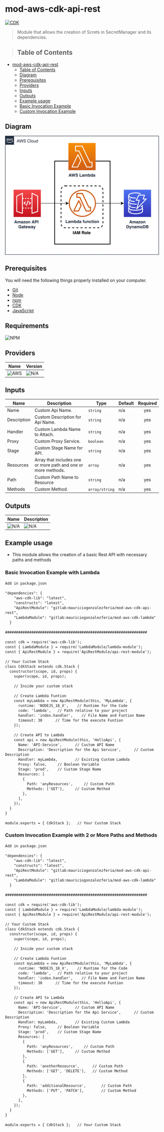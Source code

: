 # mod-aws-cdk-api-rest

[![CDK](https://img.shields.io/badge/CDK-2.138.0-yellow)](https://docs.aws.amazon.com/cdk/v2/guide/getting_started.html)

> Module that allows the creation of Screts in SecretManager and its dependencies.

>
> ## Table of Contents

- [mod-aws-cdk-api-rest](#mod-aws-cdk-api-rest)
  - [Table of Contents](#Table-of-Contents)
  - [Diagram](#Diagram)
  - [Prerequisites](#Prerequisites)
  - [Providers](#Providers)
  - [Inputs](#Inputs)
  - [Outputs](#Outputs)
  - [Example usage](#Example-usage)
  - [Basic Invocation Example](#Basic%20Invocation%20Example%20with%20Lambda)
  - [Custom Invocation Example](#Custom%20Invocation%20Example%20with%202%20or%20More%20Paths)

## Diagram

![](./images/apirest.png)

## Prerequisites

You will need the following things properly installed on your computer.

- [Git](http://git-scm.com/)
- [Node](https://nodejs.org/en/download)
- [npm](https://docs.npmjs.com/downloading-and-installing-node-js-and-npm)
- [CDK](https://docs.aws.amazon.com/cdk/v2/guide/getting_started.html#getting_started_install)
- [JavaScript](https://developer.mozilla.org/es/docs/Web/JavaScript)

## Requirements

![NPM](https://img.shields.io/badge/NPM%20INSTALL-grey?style=for-the-badge&logo=NPM)



## Providers

| Name | Version |
| ---- | ------- |
| ![AWS](https://img.shields.io/badge/AWS-gree)  | ![N/A](https://img.shields.io/badge/N/A-grey)     |

## Inputs

| Name                  | Description                                                    | Type           | Default | Required |
| --------------------- | -------------------------------------------------------------- | -------------- | ------- | :------: |
| Name                  | Custom Api Name.                                               | `string`       | n/a     |   yes    |
| Description           | Custom Description for Api Name.                               | `string`       | n/a     |   yes    |
| Handler               | Custom Lambda Name to Attach.                                  | `string`       | n/a     |   yes    |
| Proxy                 | Custom Proxy Service.                                          | `boolean`      | n/a     |   yes    |
| Stage                 | Custom Stage Name for API.                                     | `string`       | n/a     |   yes    |
| Resources             | Array that includes one or more path and one or more methods.  | `array`        | n/a     |   yes    |
| Path                  | Custom Path Name to Resource                                   | `string`       | n/a     |   yes    |
| Methods               | Custom Method.                                                 | `array/string` | n/a     |   yes    |



## Outputs

| Name  | Description                                 |
| ----- | ------------------------------------------- |
| ![N/A](https://img.shields.io/badge/N/A-grey) | ![N/A](https://img.shields.io/badge/N/A-grey) |

## Example usage

- This module allows the creation of a basic Rest API with necessary paths and methods


### Basic Invocation Example with Lambda

```CDK
Add in package.json

"dependencies": {
    "aws-cdk-lib": "latest",
    "constructs": "latest",
    "ApiRestModule": "gitlab:mauriciogonzalezferia/mod-aws-cdk-api-rest",
    "LambdaModule": "gitlab:mauriciogonzalezferia/mod-aws-cdk-lambda"
  }

#################################################################

const cdk = require('aws-cdk-lib');
const { LambdaModule } = require('LambdaModule/lambda-module');
const { ApiRestModule } = require('ApiRestModule/api-rest-module');

// Your Custom Stack
class CdkStack extends cdk.Stack {
  constructor(scope, id, props) {
    super(scope, id, props);

    // Inside your custom stack

    // Create Lambda Funtion
    const myLambda = new ApiRestModule(this, 'MyLambda', {
      runtime: 'NODEJS_18_X',    // Runtime for the Code
      code: 'lambda',   // Path relative to your project
      handler: 'index.handler',    // File Name and Funtion Name
      timeout: 30      // Time for the execute Funtion
    });

    // Create API to Lambda
    const api = new ApiRestModule(this, 'HelloApi', {
      Name: 'API-Service',      // Custom API Name
      Description: 'Description for the Api Service',      // Custom Description
      Handler: myLambda,        // Existing Custom Lambda
      Proxy: false,     // Boolean Variable
      Stage: 'prod',    // Custom Stage Name
      Resources: [
        {
          Path: 'anyResources',     // Custom Path
          Methods: ['GET'],     // Custom Method
        },
      ],
    });
  }
}

module.exports = { CdkStack };   // Your Custom Stack

```

### Custom Invocation Example with 2 or More Paths and Methods

```CDK
Add in package.json

"dependencies": {
    "aws-cdk-lib": "latest",
    "constructs": "latest",
    "ApiRestModule": "gitlab:mauriciogonzalezferia/mod-aws-cdk-api-rest",
    "LambdaModule": "gitlab:mauriciogonzalezferia/mod-aws-cdk-lambda"
  }

#################################################################

const cdk = require('aws-cdk-lib');
const { LambdaModule } = require('LambdaModule/lambda-module');
const { ApiRestModule } = require('ApiRestModule/api-rest-module');

// Your Custom Stack
class CdkStack extends cdk.Stack {
  constructor(scope, id, props) {
    super(scope, id, props);

    // Inside your custom stack

    // Create Lambda Funtion
    const myLambda = new ApiRestModule(this, 'MyLambda', {
      runtime: 'NODEJS_18_X',    // Runtime for the Code
      code: 'lambda',   // Path relative to your project
      handler: 'index.handler',    // File Name and Funtion Name
      timeout: 30      // Time for the execute Funtion
    });

    // Create API to Lambda
    const api = new ApiRestModule(this, 'HelloApi', {
      Name: 'API-Service',      // Custom API Name
      Description: 'Description for the Api Service',      // Custom Description
      Handler: myLambda,        // Existing Custom Lambda
      Proxy: false,     // Boolean Variable
      Stage: 'prod',    // Custom Stage Name
      Resources: [
        {
          Path: 'anyResources',     // Custom Path
          Methods: ['GET'],     // Custom Method
        },
        {
          Path: 'anotherResource',      // Custom Path
          Methods: ['GET', 'DELETE'],   // Custom Method
        },
        {
          Path: 'additionalResource',       // Custom Path
          Methods: ['PUT', 'PATCH'],        // Custom Method
        },
      ],
    });
  }
}

module.exports = { CdkStack };   // Your Custom Stack

```
